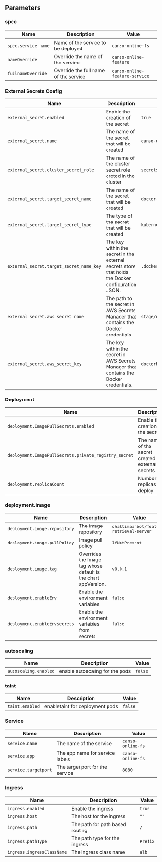 ## Parameters

### spec

| Name                | Description                           | Value                          |
| ------------------- | ------------------------------------- | ------------------------------ |
| `spec.service_name` | Name of the service to be deployed    | `canso-online-fs`              |
| `nameOverride`      | Override the name of the service      | `canso-online-feature`         |
| `fullnameOverride`  | Override the full name of the service | `canso-online-feature-service` |

### External Secrets Config

| Name                                     | Description                                                                                       | Value                            |
| ---------------------------------------- | ------------------------------------------------------------------------------------------------- | -------------------------------- |
| `external_secret.enabled`                | Enable the creation of the secret                                                                 | `true`                           |
| `external_secret.name`                   | The name of the secret that will be created                                                       | `canso-online-fs`                |
| `external_secret.cluster_secret_role`    | The name of the cluster secret role creted in the cluster                                         | `secretstore-by-role`            |
| `external_secret.target_secret_name`     | The name of the secret that will be created                                                       | `docker-secret-cred`             |
| `external_secret.target_secret_type`     | The type of the secret that will be created                                                       | `kubernetes.io/dockerconfigjson` |
| `external_secret.target_secret_name_key` | The key within the secret in the external secrets store that holds the Docker configuration JSON. | `.dockerconfigjson`              |
| `external_secret.aws_secret_name`        | The path to the secret in AWS Secrets Manager that contains the Docker credentials                | `stage/dockerhub`                |
| `external_secret.aws_secret_key`         | The key within the secret in AWS Secrets Manager that contains the Docker credentials.            | `dockerhub`                      |

### Deployment 

| Name                                                  | Description                                        | Value                |
| ----------------------------------------------------- | -------------------------------------------------- | -------------------- |
| `deployment.ImagePullSecrets.enabled`                 | Enable the creation of the secret                  | `true`               |
| `deployment.ImagePullSecrets.private_registry_secret` | The name of the secret created by external secrets | `docker-secret-cred` |
| `deployment.replicaCount`                             | Number of replicas to deploy                       | `2`                  |

### deployment.image 

| Name                          | Description                                                    | Value                                    |
| ----------------------------- | -------------------------------------------------------------- | ---------------------------------------- |
| `deployment.image.repository` | The image repository                                           | `shaktimaanbot/feature-retrieval-server` |
| `deployment.image.pullPolicy` | Image pull policy                                              | `IfNotPresent`                           |
| `deployment.image.tag`        | Overrides the image tag whose default is the chart appVersion. | `v0.0.1`                                 |
| `deployment.enableEnv`        | Enable the environment variables                               | `false`                                  |
| `deployment.enableEnvSecrets` | Enable the environment variables from secrets                  | `false`                                  |

### autoscaling 

| Name                  | Description                     | Value   |
| --------------------- | ------------------------------- | ------- |
| `autoscaling.enabled` | enable autoscaling for the pods | `false` |

### taint 

| Name            | Description                     | Value   |
| --------------- | ------------------------------- | ------- |
| `taint.enabled` | enabletaint for deployment pods | `false` |

### Service

| Name                 | Description                     | Value             |
| -------------------- | ------------------------------- | ----------------- |
| `service.name`       | The name of the service         | `canso-online-fs` |
| `service.app`        | The app name for service labels | `canso-online-fs` |
| `service.targetport` | The target port for the service | `8080`            |

### Ingress

| Name                       | Description                     | Value    |
| -------------------------- | ------------------------------- | -------- |
| `ingress.enabled`          | Enable the ingress              | `true`   |
| `ingress.host`             | The host for the ingress        | `""`     |
| `ingress.path`             | The path for path based routing | `/`      |
| `ingress.pathType`         | The path type for the ingress   | `Prefix` |
| `ingress.ingressClassName` | The ingress class name          | `alb`    |
